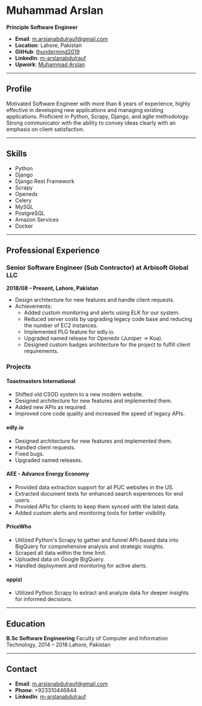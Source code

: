 # Muhammad Arslan

**Principle Software Engineer**

- **Email**: m.arslanabdulrauf@gmail.com
- **Location**: Lahore, Pakistan
- **GitHub**: [thundermind2019](https://github.com/thundermind2019)
- **LinkedIn**: [m-arslanabdulrauf](https://linkedin.com/in/m-arslanabdulrauf)
- **Upwork**: [Muhammad Arslan](https://www.upwork.com/freelancers/~014c311480cc81a9c7)

---

## Profile

Motivated Software Engineer with more than 6 years of experience, highly effective in developing new applications and managing existing applications. Proficient in Python, Scrapy, Django, and agile methodology. Strong communicator with the ability to convey ideas clearly with an emphasis on client satisfaction.

---

## Skills

- Python
- Django
- Django Rest Framework
- Scrapy
- Openedx
- Celery
- MySQL
- PostgreSQL
- Amazon Services
- Docker

---

## Professional Experience

### Senior Software Engineer (Sub Contractor) at Arbisoft Global LLC
**2018/08 – Present, Lahore, Pakistan**

- Design architecture for new features and handle client requests.
- Achievements:
  - Added custom monitoring and alerts using ELK for our system.
  - Reduced server costs by upgrading legacy code base and reducing the number of EC2 instances.
  - Implemented PLG feature for edly.io.
  - Upgraded named release for Openedx (Juniper -> Koa).
  - Designed custom badges architecture for the project to fulfill client requirements.

### Projects

#### Toastmasters International
- Shifted old CSOD system to a new modern website.
- Designed architecture for new features and implemented them.
- Added new APIs as required.
- Improved core code quality and increased the speed of legacy APIs.

#### edly.io
- Designed architecture for new features and implemented them.
- Handled client requests.
- Fixed bugs.
- Upgraded named releases.

#### AEE - Advance Energy Economy
- Provided data extraction support for all PUC websites in the US.
- Extracted document texts for enhanced search experiences for end users.
- Provided APIs for clients to keep them synced with the latest data.
- Added custom alerts and monitoring tools for better visibility.

#### PriceWho
- Utilized Python's Scrapy to gather and funnel API-based data into BigQuery for comprehensive analysis and strategic insights.
- Scraped all data within the time limit.
- Uploaded data on Google BigQuery.
- Handled deployment and monitoring for active alerts.

#### oppizi
- Utilized Python Scrapy to extract and analyze data for deeper insights for informed decisions.

---

## Education

**B.Sc Software Engineering**
Faculty of Computer and Information Technology, 2014 – 2018
Lahore, Pakistan

---

## Contact

- **Email**: m.arslanabdulrauf@gmail.com
- **Phone**: +923310446844
- **LinkedIn**: [m-arslanabdulrauf](https://linkedin.com/in/m-arslanabdulrauf)
